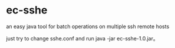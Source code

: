 ec-sshe
=======

an easy java tool for batch operations on multiple ssh remote hosts

just try to change sshe.conf and run java -jar ec-sshe-1.0.jar。

